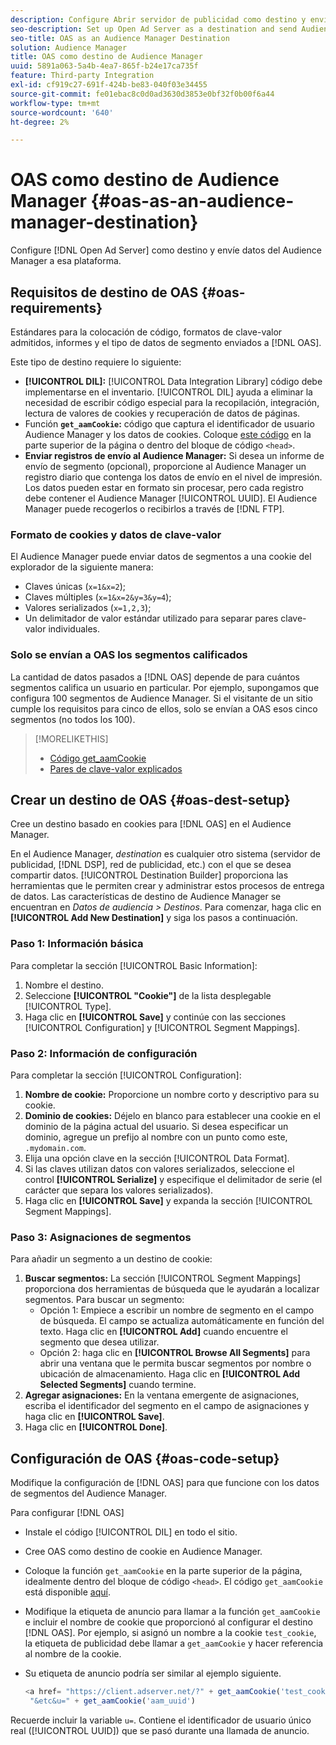 ```yaml
---
description: Configure Abrir servidor de publicidad como destino y envíe datos del Audience Manager a esa plataforma.
seo-description: Set up Open Ad Server as a destination and send Audience Manager data to that platform.
seo-title: OAS as an Audience Manager Destination
solution: Audience Manager
title: OAS como destino de Audience Manager
uuid: 5891a063-5a4b-4ea7-865f-b24e17ca735f
feature: Third-party Integration
exl-id: cf919c27-691f-424b-be83-040f03e34455
source-git-commit: fe01ebac8c0d0ad3630d3853e0bf32f0b00f6a44
workflow-type: tm+mt
source-wordcount: '640'
ht-degree: 2%

---
```


# OAS como destino de Audience Manager {#oas-as-an-audience-manager-destination}

Configure [!DNL Open Ad Server] como destino y envíe datos del Audience Manager a esa plataforma.

## Requisitos de destino de OAS {#oas-requirements}

Estándares para la colocación de código, formatos de clave-valor admitidos, informes y el tipo de datos de segmento enviados a [!DNL OAS].

<!-- aam-oas-requirements.xml -->

Este tipo de destino requiere lo siguiente:

* **[!UICONTROL DIL]:** [!UICONTROL Data Integration Library] código debe implementarse en el inventario. [!UICONTROL DIL] ayuda a eliminar la necesidad de escribir código especial para la recopilación, integración, lectura de valores de cookies y recuperación de datos de páginas.
* Función **`get_aamCookie`:** código que captura el identificador de usuario Audience Manager y los datos de cookies. Coloque [este código](../../features/destinations/get-aam-cookie-code.md) en la parte superior de la página o dentro del bloque de código `<head>`.
* **Enviar registros de envío al Audience Manager:** Si desea un informe de envío de segmento (opcional), proporcione al Audience Manager un registro diario que contenga los datos de envío en el nivel de impresión. Los datos pueden estar en formato sin procesar, pero cada registro debe contener el Audience Manager [!UICONTROL UUID]. El Audience Manager puede recogerlos o recibirlos a través de [!DNL FTP].

### Formato de cookies y datos de clave-valor

El Audience Manager puede enviar datos de segmentos a una cookie del explorador de la siguiente manera:

* Claves únicas (`x=1&x=2`);
* Claves múltiples (`x=1&x=2&y=3&y=4`);
* Valores serializados (`x=1,2,3`);
* Un delimitador de valor estándar utilizado para separar pares clave-valor individuales.

### Solo se envían a OAS los segmentos calificados

La cantidad de datos pasados a [!DNL OAS] depende de para cuántos segmentos califica un usuario en particular. Por ejemplo, supongamos que configura 100 segmentos de Audience Manager. Si el visitante de un sitio cumple los requisitos para cinco de ellos, solo se envían a OAS esos cinco segmentos (no todos los 100).

>[!MORELIKETHIS]
>
>* [Código get_aamCookie](../../features/destinations/get-aam-cookie-code.md)
>* [Pares de clave-valor explicados](../../reference/key-value-pairs-explained.md)

## Crear un destino de OAS {#oas-dest-setup}

Cree un destino basado en cookies para [!DNL OAS] en el Audience Manager.

<!-- aam-oas-destination-setup.xml -->

En el Audience Manager, *destination* es cualquier otro sistema (servidor de publicidad, [!DNL DSP], red de publicidad, etc.) con el que se desea compartir datos. [!UICONTROL Destination Builder] proporciona las herramientas que le permiten crear y administrar estos procesos de entrega de datos. Las características de destino de Audience Manager se encuentran en *Datos de audiencia > Destinos*. Para comenzar, haga clic en **[!UICONTROL Add New Destination]** y siga los pasos a continuación.

### Paso 1: Información básica

Para completar la sección [!UICONTROL Basic Information]:

1. Nombre el destino.
1. Seleccione **[!UICONTROL "Cookie"]** de la lista desplegable [!UICONTROL Type].
1. Haga clic en **[!UICONTROL Save]** y continúe con las secciones [!UICONTROL Configuration] y [!UICONTROL Segment Mappings].

### Paso 2: Información de configuración

Para completar la sección [!UICONTROL Configuration]:

1. **Nombre de cookie:** Proporcione un nombre corto y descriptivo para su cookie.
1. **Dominio de cookies:** Déjelo en blanco para establecer una cookie en el dominio de la página actual del usuario. Si desea especificar un dominio, agregue un prefijo al nombre con un punto como este, `.mydomain.com`.
1. Elija una opción clave en la sección [!UICONTROL Data Format].
1. Si las claves utilizan datos con valores serializados, seleccione el control **[!UICONTROL Serialize]** y especifique el delimitador de serie (el carácter que separa los valores serializados).
1. Haga clic en **[!UICONTROL Save]** y expanda la sección [!UICONTROL Segment Mappings].

### Paso 3: Asignaciones de segmentos

Para añadir un segmento a un destino de cookie:

1. **Buscar segmentos:** La sección [!UICONTROL Segment Mappings] proporciona dos herramientas de búsqueda que le ayudarán a localizar segmentos. Para buscar un segmento:
   * Opción 1: Empiece a escribir un nombre de segmento en el campo de búsqueda. El campo se actualiza automáticamente en función del texto. Haga clic en **[!UICONTROL Add]** cuando encuentre el segmento que desea utilizar.
   * Opción 2: haga clic en **[!UICONTROL Browse All Segments]** para abrir una ventana que le permita buscar segmentos por nombre o ubicación de almacenamiento. Haga clic en **[!UICONTROL Add Selected Segments]** cuando termine.
1. **Agregar asignaciones:** En la ventana emergente de asignaciones, escriba el identificador del segmento en el campo de asignaciones y haga clic en **[!UICONTROL Save]**.
1. Haga clic en **[!UICONTROL Done]**.

## Configuración de OAS {#oas-code-setup}

Modifique la configuración de [!DNL OAS] para que funcione con los datos de segmentos del Audience Manager.

<!-- aam-oas-code.xml -->

Para configurar [!DNL OAS]

* Instale el código [!UICONTROL DIL] en todo el sitio.
* Cree OAS como destino de cookie en Audience Manager.
* Coloque la función `get_aamCookie` en la parte superior de la página, idealmente dentro del bloque de código `<head>`. El código `get_aamCookie` está disponible [aquí](../../features/destinations/get-aam-cookie-code.md).
* Modifique la etiqueta de anuncio para llamar a la función `get_aamCookie` e incluir el nombre de cookie que proporcionó al configurar el destino [!DNL OAS]. Por ejemplo, si asignó un nombre a la cookie `test_cookie`, la etiqueta de publicidad debe llamar a `get_aamCookie` y hacer referencia al nombre de la cookie.
* Su etiqueta de anuncio podría ser similar al ejemplo siguiente.

  ```js
  <a href= "https://client.adserver.net/?" + get_aamCookie('test_cookie') +
   "&etc&u=" + get_aamCookie('aam_uuid')
  ```

Recuerde incluir la variable `u=`. Contiene el identificador de usuario único real ([!UICONTROL UUID]) que se pasó durante una llamada de anuncio.
